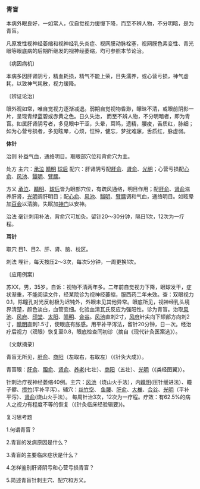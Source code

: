 ### 青盲

本病外眼良好，一如常人，仅自觉视力缓慢下降，而至不辨人物，不分明暗，是为青盲。

凡原发性视神经萎缩和视神经乳头炎症、视网膜动脉栓塞，视网膜色素变性、青光眼等眼底病的后期所继发的视神经萎缩，均可参照本节论治。

〔病因病机〕

本病多因肝肾阴亏，精血耗损，精气不能上荣，目失濡养，或心营亏损，神气虚耗，以致神气耗散，视力缓降。

〔辨证论治〕

眼外观如常，唯自觉视力逐渐减退。弱期自觉视物昏渺，矇昧不清，或眼前阴影一片，呈现青绿蓝碧或赤黄之色。日久失治， 而至不辨人物，不分明暗者，即为青盲。如属肝肾阴亏者，多见眼中干涩，头晕，耳鸣，遗精，腰痠，舌质红，脉细；如为心营亏损者，多见眩晕，心烦，怔忡，健忘，梦扰难寐，舌质红，脉虚弱。

**体针**

治则  补益气血，通络明目。取眼部穴位和背俞穴为主。

处方  主穴：[承泣](https://www.gmzyjc.com/read/zjs/zjs3.1.1-3-0.1.3.3.1.md)  [睛明](https://www.gmzyjc.com/read/zjs/zjs3.1.7-8-0.0.1.3.1.md)  [球后](https://www.gmzyjc.com/read/zjs/zjs3.4-0.1.1.5.0.md)  配穴：肝肾阴亏配[肝俞](https://www.gmzyjc.com/read/zjs/zjs3.1.7-8-0.0.1.3.18.md)、[肾俞](https://www.gmzyjc.com/read/zjs/zjs3.1.7-8-0.0.1.3.23.md)、[光明](https://www.gmzyjc.com/read/zjs/zjs3.1.9-12-0.0.3.3.37.md)；心营亏损配[心俞](https://www.gmzyjc.com/read/zjs/zjs3.1.7-8-0.0.1.3.15.md)、[风池](https://www.gmzyjc.com/read/zjs/zjs3.1.9-12-0.0.3.3.20.md)、[翳明](https://www.gmzyjc.com/read/zjs/zjs3.4-0.1.1.10.0.md)、[臂臑](https://www.gmzyjc.com/read/zjs/zjs3.1.1-3-0.1.2.3.14.md)。

方义  [承泣](https://www.gmzyjc.com/read/zjs/zjs3.1.1-3-0.1.3.3.1.md)、[睛明](https://www.gmzyjc.com/read/zjs/zjs3.1.7-8-0.0.1.3.1.md)、[球后](https://www.gmzyjc.com/read/zjs/zjs3.4-0.1.1.5.0.md)皆为眼部穴位，有疏风通络，明目作用；配[肝俞](https://www.gmzyjc.com/read/zjs/zjs3.1.7-8-0.0.1.3.18.md)、[肾俞](https://www.gmzyjc.com/read/zjs/zjs3.1.7-8-0.0.1.3.23.md)滋养肝肾，[光明](https://www.gmzyjc.com/read/zjs/zjs3.1.9-12-0.0.3.3.37.md)调肝明目；配[心俞](https://www.gmzyjc.com/read/zjs/zjs3.1.7-8-0.0.1.3.15.md)、[风池](https://www.gmzyjc.com/read/zjs/zjs3.1.9-12-0.0.3.3.20.md)、[翳明](https://www.gmzyjc.com/read/zjs/zjs3.4-0.1.1.10.0.md)、[臂臑](https://www.gmzyjc.com/read/zjs/zjs3.1.1-3-0.1.2.3.14.md)调和气血，通络明目。如眩晕加[百会](https://www.gmzyjc.com/read/zjs/zjs3.2.2-0.0.1.3.20.md)以清脑，失眠加[神门](https://www.gmzyjc.com/read/zjs/zjs3.1.4-6-0.0.2.3.7.md)以安神。

治法  毫针刺用补法，背俞穴可加灸。留针20〜30分钟，隔日1次，12次为一疗程。

**耳针**

取穴  目1、目2、肝、肾、脑、枕区。

刺法  埋针，每天按压2〜3次，每次5分钟，一周更换1次。

〔应用例案〕

苏XX，男，35岁。自诉：视物不清两年多。二年前自觉视力下降，眼球发干，症状渐重，不能阅读文件，经某院诊为视神经萎缩，服西药二年未效。查：双眼视力0.1，除瞳孔对光反射极为迟钝外，外眼未见其他异常。眼底所见，视神经乳头境界清楚，颜色淡白，血管变细。化验血清瓦氏反应为强阳性。诊为青盲。治取[风池](https://www.gmzyjc.com/read/zjs/zjs3.1.9-12-0.0.3.3.20.md)、[风府](https://www.gmzyjc.com/read/zjs/zjs3.2.2-0.0.1.3.16.md)、[印堂](https://www.gmzyjc.com/read/zjs/zjs3.4-0.1.1.2.0.md)、[太阳](https://www.gmzyjc.com/read/zjs/zjs3.4-0.1.1.4.0.md)、[睛明](https://www.gmzyjc.com/read/zjs/zjs3.1.7-8-0.0.1.3.1.md)、[合谷](https://www.gmzyjc.com/read/zjs/zjs3.1.1-3-0.1.2.3.4.md)。[风池](https://www.gmzyjc.com/read/zjs/zjs3.1.9-12-0.0.3.3.20.md)直刺2寸，[风府](https://www.gmzyjc.com/read/zjs/zjs3.2.2-0.0.1.3.16.md)针尖向下颏部方向刺2寸，[睛明](https://www.gmzyjc.com/read/zjs/zjs3.1.7-8-0.0.1.3.1.md)直刺1.5寸，使眼底有胀感。用平补平泻法，留针20分钟，日一次。经治疗后视力（双眼）恢复至0.8，眼底检查同初诊（摘自《现代针灸医案选》）。

〔文献摘录〕

青盲无所见，[肝俞](https://www.gmzyjc.com/read/zjs/zjs3.1.7-8-0.0.1.3.18.md)、[商阳](https://www.gmzyjc.com/read/zjs/zjs3.1.1-3-0.1.2.3.1.md)（左取右，右取左）（《针灸大成》）。

青盲眼：[肝俞](https://www.gmzyjc.com/read/zjs/zjs3.1.7-8-0.0.1.3.18.md)、[胆俞](https://www.gmzyjc.com/read/zjs/zjs3.1.7-8-0.0.1.3.19.md)、[肾俞](https://www.gmzyjc.com/read/zjs/zjs3.1.7-8-0.0.1.3.23.md)、[养老](https://www.gmzyjc.com/read/zjs/zjs3.1.4-6-0.0.3.3.6.md)(七壮）、[商阳](https://www.gmzyjc.com/read/zjs/zjs3.1.1-3-0.1.2.3.1.md)（五壮）、[光明](https://www.gmzyjc.com/read/zjs/zjs3.1.9-12-0.0.3.3.37.md)（《类经图翼》）。

针刺治疗视神经萎缩40例。主穴：[风池](https://www.gmzyjc.com/read/zjs/zjs3.1.9-12-0.0.3.3.20.md)（烧山火手法），内[睛明](https://www.gmzyjc.com/read/zjs/zjs3.1.7-8-0.0.1.3.1.md)(压针缓进法）、瞳子髎、[攒竹](https://www.gmzyjc.com/read/zjs/zjs3.1.7-8-0.0.1.3.2.md)(平补平泻）。辅穴：[丝竹空](https://www.gmzyjc.com/read/zjs/zjs3.1.9-12-0.0.2.3.23.md)、 [鱼腰](https://www.gmzyjc.com/read/zjs/zjs3.4-0.1.1.3.0.md)、[肝俞](https://www.gmzyjc.com/read/zjs/zjs3.1.7-8-0.0.1.3.18.md)、[大椎](https://www.gmzyjc.com/read/zjs/zjs3.2.2-0.0.1.3.14.md)、[合谷](https://www.gmzyjc.com/read/zjs/zjs3.1.1-3-0.1.2.3.4.md)、[光明](https://www.gmzyjc.com/read/zjs/zjs3.1.9-12-0.0.3.3.37.md)（平补平泻）、[肾俞](https://www.gmzyjc.com/read/zjs/zjs3.1.7-8-0.0.1.3.23.md)(烧山火手法）。 每周针治3次，12次为一疗程。疗效：有62.5%的病人之视力有程度不等的恢复（《针灸临床经验辑要》)。

复习思考题

1.何谓青盲？

2.青盲的发病原因是什么？

3.青盲的主要临床症状是什么？

4.怎样鉴别肝肾阴亏和心营亏损青盲？ 

5.简述青盲针刺主穴、配穴和方义。

